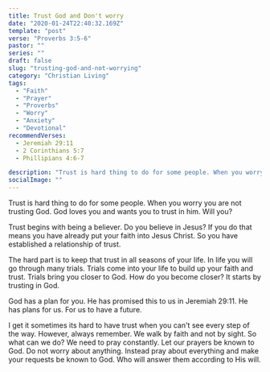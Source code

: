 ```yaml
---
title: Trust God and Don't worry
date: "2020-01-24T22:40:32.169Z"
template: "post"
verse: "Proverbs 3:5-6"
pastor: ""
series: ""
draft: false
slug: "trusting-god-and-not-worrying"
category: "Christian Living"
tags:
  - "Faith"
  - "Prayer"
  - "Proverbs"
  - "Worry"
  - "Anxiety"
  - "Devotional"
recommendVerses: 
  - Jeremiah 29:11
  - 2 Corinthians 5:7
  - Phillipians 4:6-7

description: "Trust is hard thing to do for some people. When you worry you are not trusting God. God loves you and wants you to trust in him. Will you?"
socialImage: ""
---
```


Trust is hard thing to do for some people. When you worry you are not trusting God. God loves you and wants you to trust in him. Will you?

Trust begins with being a believer. Do you believe in Jesus? If you do that means you have already put your faith into Jesus Christ. So you have established a relationship of trust. 

The hard part is to keep that trust in all seasons of your life. In life you will go through many trials. Trials come into your life to build up your faith and trust. Trials bring you closer to God. How do you become closer? It starts by trusting in God. 

God has a plan for you. He has promised this to us in Jeremiah 29:11. He has plans for us. For us to have a future. 

I get it sometimes its hard to have trust when you can't see every step of the way. However, always remember. We walk by faith and not by sight. So what can we do? We need to pray constantly. Let our prayers be known to God. Do not worry about anything. Instead pray about everything and make your requests be known to God. Who will answer them according to His will.

